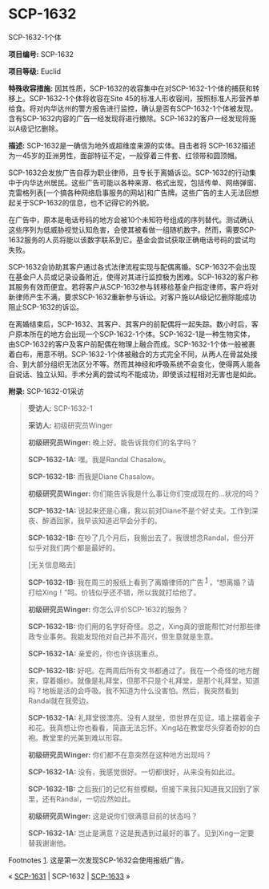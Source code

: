# SCP-1632
                        




SCP-1632-1个体



**项目编号:**  SCP-1632

**项目等级:**  Euclid

**特殊收容措施:**  因其性质，SCP-1632的收容集中在对SCP-1632-1个体的捕获和转移上。SCP-1632-1个体将收容在Site 45的标准人形收容间，按照标准人形营养单给食。将对内华达州的警方报告进行监控，确认是否有SCP-1632-1个体被发现。含有SCP-1632内容的广告一经发现将进行撤除。SCP-1632的客户一经发现将施以A级记忆删除。

**描述:**  SCP-1632是一确信为地外或超维度来源的实体。目击者将 SCP-1632描述为一45岁的亚洲男性，面部特征不定，一般穿着三件套、红领带和圆顶帽。

SCP-1632会发放广告自荐为职业律师，且专长于离婚诉讼。SCP-1632的行动集中于内华达州居民。这些广告可能以各种来源、格式出现，包括传单、网络弹窗、克雷格列表[一个搞各种网络启事服务的网站]和广告牌。这些广告的主人无法回想起关于SCP-1632的信息，也不记得它的外貌。

在广告中，原本是电话号码的地方会被10个未知符号组成的序列替代。测试确认这些序列为低威胁视觉认知危害，会使其被看做一组随机数字。然而，需要SCP-1632服务的人员将能以该数字联系到它。基金会尝试获取正确电话号码的尝试均失败。

SCP-1632会协助其客户通过各式法律流程实现与配偶离婚。SCP-1632不会出现在基金户人员或记录设备附近，使得对其进行监控极为困难。SCP-1632的客户称其服务有效而便宜。若将客户从SCP-1632参与转移给基金户指定律师，客户将对新律师产生不满，要求SCP-1632重新参与诉讼。对客户施以A级记忆删除能成功阻止SCP-1632的诉讼。

在离婚结束后，SCP-1632、其客户、其客户的前配偶将一起失踪。数小时后，客户原本所在的地方会出现一个SCP-1632-1个体。SCP-1632-1是一种生物实体，由SCP-1632的客户及客户前配偶在物理上融合而成。SCP-1632-1个体一般被裹着白布，用意不明。SCP-1632-1个体被融合的方式完全不同，从两人在骨盆处接合、到大部分组织无法区分不等。然而其神经和呼吸系统不会变化，使得两人能各自说话、独立认知。手术分离的尝试均不能成功，即使该过程相对无害也是如此。

**附录:**  SCP-1632-01采访


> **受访人:**  SCP-1632-1
> 
> **采访人:**  初级研究员Winger
> 
> **初级研究员Winger:**  晚上好。能告诉我你们的名字吗？
> 
> **SCP-1632-1A:**  嘿。我是Randal Chasalow。
> 
> **SCP-1632-1B:**  而我是Diane Chasalow。
> 
> **初级研究员Winger:**  你们能告诉我是什么事让你们变成现在的…状况的吗？
> 
> **SCP-1632-1A:**  说起来还是心痛，我以前对Diane不是个好丈夫。工作到深夜、醉酒回家，我早该知道迟早会分手的。
> 
> **SCP-1632-1B:**  在吵了几个月后，我搬出去了。我很想念Randal，但分开似乎对我们两个都是最好的。
> 
> [无关信息略去]
> 
> **SCP-1632-1B:**  我在周三的报纸上看到了离婚律师的广告<sup class='footnoteref'>
 <a shape='rect' class='footnoteref' id='footnoteref-1' href='javascript:;' onclick='WIKIDOT.page.utils.scrollToReference(&apos;footnote-1&apos;)'>1</a>
</sup>，“想离婚？请打给Xing！”呵。价钱似乎还不错，所以我就打给他了。
> 
> **初级研究员Winger:**  你怎么评价SCP-1632的服务？
> 
> **SCP-1632-1B:**  你们用的名字好奇怪。总之，Xing真的很能帮忙对付那些律政专业事务。我能发现他对自己并不高兴，但生意就是生意。
> 
> **SCP-1632-1A:**  亲爱的，你也许该挑重点。
> 
> **SCP-1632-1B:**  好吧。在两周后所有文书都通过了。我在一个奇怪的地方醒来，穿着婚纱。就像是礼拜堂，但那不只是个礼拜堂，是那个礼拜堂，知道吗？地板是活的会呼吸。我不知道为什么没害怕。然后，我突然看到Randal就在我旁边。
> 
> **SCP-1632-1A:**  礼拜堂很漂亮。没有人就坐，但世界在见证。墙上摆着金子和花。我真想让你也看看，简直无法忘怀。Xing站在教堂尽头穿着奇妙的白袍。教堂里的光美到难以形容。
> 
> **初级研究员Winger:**  你们都不在意突然在这种地方出现吗？
> 
> **SCP-1632-1A:**  没有，我感觉很好。一切都很好，从来没有如此过。
> 
> **SCP-1632-1B:**  之后我们的记忆有些模糊，但接下来我只知道我又回到了家里，还有Randal，一切应然如此。
> 
> **初级研究员Winger:**  这是说你们很满意目前的状态吗？
> 
> **SCP-1632-1A:**  岂止是满意？这是我遇到过最好的事了。见到Xing一定要替我谢谢他。
> 


Footnotes
<a shape='rect' href='javascript:;' onclick='WIKIDOT.page.utils.scrollToReference(&apos;footnoteref-1&apos;)'>1</a>. 这是第一次发现SCP-1632会使用报纸广告。



« <a shape='rect' class='newpage' href='/scp-1631'>SCP-1631</a> | SCP-1632 | [SCP-1633](/scp-1633) »





                    